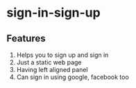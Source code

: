 # sign-in-sign-up

## Features
1. Helps you to sign up and sign in
2. Just a static web page
3. Having left aligned panel
4. Can sign in using google, facebook too
